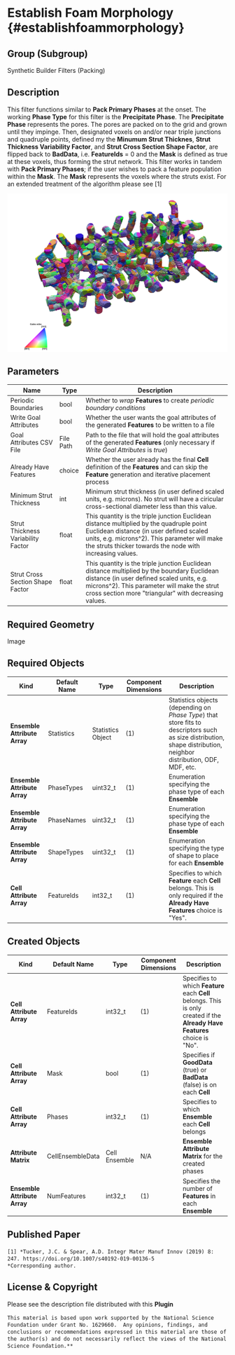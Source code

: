 Establish Foam Morphology {#establishfoammorphology}
=====

## Group (Subgroup) ##
Synthetic Builder Filters (Packing)


## Description ##
This filter functions similar to **Pack Primary Phases** at the onset.  The working **Phase Type** for this filter is the **Precipitate Phase**.  The **Precipitate Phase** represents the pores.  The pores are packed on to the grid and grown until they impinge.  Then, designated voxels on and/or near triple junctions and quadruple points, defined my the **Minumum Strut Thicknes**, **Strut Thickness Variability Factor**, and **Strut Cross Section Shape Factor**, are flipped back to **BadData**, i.e. **FeatureIds** = 0 and the **Mask** is defined as true at these voxels, thus forming the strut network.  This filter works in tandem with **Pack Primary Phases**; if the user wishes to pack a feature population within the **Mask**.  The **Mask** represents the voxels where the struts exist. For an extended treatment of the algorithm please see [1]

![Generated open cell foam color by IPF colors](Images/FoamExample.png)

## Parameters ##
| Name | Type | Description |
|------|------| ----------- |
| Periodic Boundaries | bool | Whether to *wrap* **Features** to create *periodic boundary conditions* |
| Write Goal Attributes | bool | Whether the user wants the goal attributes of the generated **Features** to be written to a file |
| Goal Attributes CSV File | File Path | Path to the file that will hold the goal attributes of the generated **Features** (only necessary if *Write Goal Attributes* is *true*) |
| Already Have Features | choice | Whether the user already has the final **Cell** definition of the **Features** and can skip the **Feature** generation and iterative placement process |
| Minimum Strut Thickness | int | Minimum strut thickness (in user defined scaled units, e.g. microns).  No strut will have a ciricular cross-sectional diameter less than this value. |
| Strut Thickness Variability Factor | float | This quantity is the triple junction Euclidean distance multiplied by the quadruple point Euclidean distance (in user defined scaled units, e.g. microns^2).  This parameter will make the struts thicker towards the node with increasing values. |
| Strut Cross Section Shape Factor | float | This quantity is the triple junction Euclidean distance multiplied by the boundary Euclidean distance (in user defined scaled units, e.g. microns^2).  This parameter will make the strut cross section more "triangular" with decreasing values. |

## Required Geometry ##

Image

## Required Objects ##

| Kind | Default Name | Type | Component Dimensions | Description |
|------|--------------|------|----------------------|-------------|
| **Ensemble Attribute Array** | Statistics | Statistics Object | (1) | Statistics objects (depending on *Phase Type*) that store fits to descriptors such as size distribution, shape distribution, neighbor distribution, ODF, MDF, etc. |
| **Ensemble Attribute Array** | PhaseTypes | uint32_t | (1) | Enumeration specifying the phase type of each **Ensemble** |
| **Ensemble Attribute Array** | PhaseNames | uint32_t | (1) | Enumeration specifying the phase type of each **Ensemble** |
| **Ensemble Attribute Array** | ShapeTypes | uint32_t | (1) | Enumeration specifying the type of shape to place for each **Ensemble** |
| **Cell Attribute Array** | FeatureIds | int32_t | (1) | Specifies to which **Feature** each **Cell** belongs.  This is only required if the **Already Have Features** choice is "Yes". |

## Created Objects ##

| Kind | Default Name | Type | Component Dimensions | Description |
|------|--------------|------|----------------------|-------------|
| **Cell Attribute Array** | FeatureIds | int32_t | (1) | Specifies to which **Feature** each **Cell** belongs.  This is only created if the **Already Have Features** choice is "No".  |
| **Cell Attribute Array** | Mask | bool | (1) | Specifies if **GoodData** (true) or **BadData** (false) is on each **Cell** |
| **Cell Attribute Array**     | Phases            | int32_t | (1) | Specifies to which **Ensemble** each **Cell** belongs |
| **Attribute Matrix** | CellEnsembleData | Cell Ensemble | N/A | **Ensemble Attribute Matrix** for the created phases |
| **Ensemble Attribute Array** | NumFeatures | int32_t | (1) |  Specifies the number of **Features** in each **Ensemble** |

## Published Paper ##

	[1] *Tucker, J.C. & Spear, A.D. Integr Mater Manuf Innov (2019) 8: 247. https://doi.org/10.1007/s40192-019-00136-5
    *Corresponding author.

## License & Copyright ##

Please see the description file distributed with this **Plugin**

    This material is based upon work supported by the National Science Foundation under Grant No. 1629660.  Any opinions, findings, and conclusions or recommendations expressed in this material are those of the author(s) and do not necessarily reflect the views of the National Science Foundation.**


